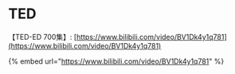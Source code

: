 # TED

【TED-ED 700集】: [https://www.bilibili.com/video/BV1Dk4y1q781](https://www.bilibili.com/video/BV1Dk4y1q781)

{% embed url="https://www.bilibili.com/video/BV1Dk4y1q781" %}
